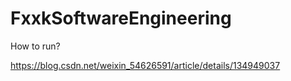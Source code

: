 # FxxkSoftwareEngineering

How to run?

https://blog.csdn.net/weixin_54626591/article/details/134949037
